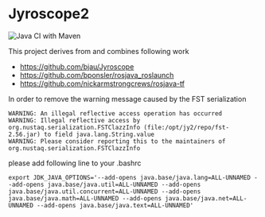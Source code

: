 # Jyroscope2

![Java CI with Maven](https://github.com/wmlynar/jyroscope2/workflows/Java%20CI%20with%20Maven/badge.svg)

This project derives from and combines following work
* https://github.com/bjau/Jyroscope
* https://github.com/bponsler/rosjava_roslaunch
* https://github.com/nickarmstrongcrews/rosjava-tf

In order to remove the warning message caused by the FST serialization
```
WARNING: An illegal reflective access operation has occurred
WARNING: Illegal reflective access by org.nustaq.serialization.FSTClazzInfo (file:/opt/jy2/repo/fst-2.56.jar) to field java.lang.String.value
WARNING: Please consider reporting this to the maintainers of org.nustaq.serialization.FSTClazzInfo
```
please add following line to your .bashrc
```
export JDK_JAVA_OPTIONS='--add-opens java.base/java.lang=ALL-UNNAMED --add-opens java.base/java.util=ALL-UNNAMED --add-opens java.base/java.util.concurrent=ALL-UNNAMED --add-opens java.base/java.math=ALL-UNNAMED --add-opens java.base/java.net=ALL-UNNAMED --add-opens java.base/java.text=ALL-UNNAMED'
```
